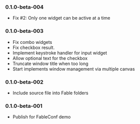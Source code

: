 ### 0.1.0-beta-004

* Fix #2: Only one widget can be active at a time

### 0.1.0-beta-003

* Fix combo widgets
* Fix checkbox result.
* Implement keystroke handler for input widget
* Allow optional text for the checkbox
* Truncate window title when too long
* Start implements window management via multiple canvas


### 0.1.0-beta-002

* Include source file into Fable folders

### 0.1.0-beta-001

* Publish for FableConf demo
